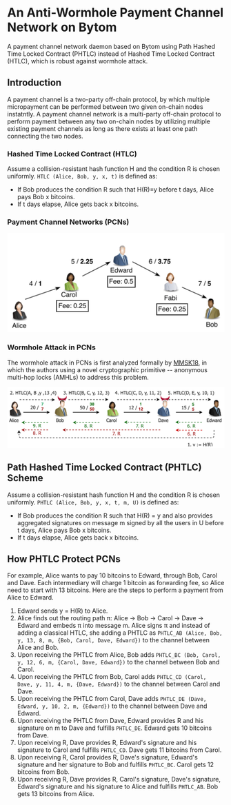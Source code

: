 # An Anti-Wormhole Payment Channel Network on Bytom

A payment channel network daemon based on Bytom using Path Hashed Time Locked Contract (PHTLC) instead of Hashed Time Locked Contract (HTLC), which is robust against wormhole attack.

## Introduction

A payment channel is a two-party off-chain protocol, by which multiple micropayment can be performed between two given on-chain nodes instatntly. A payment channel network is a multi-party off-chain protocol to perform payment between any two on-chain nodes by utilizing multiple existing payment channels as long as there exists at least one path connecting the two nodes.

### Hashed Time Locked Contract (HTLC)

Assume a collision-resistant hash function H and the condition R is chosen uniformly.
`HTLC (Alice, Bob, y, x, t)` is defined as:
- If Bob produces the condition R such that H(R)=y before t days, Alice pays Bob x bitcoins.
- If t days elapse, Alice gets back x bitcoins.

### Payment Channel Networks (PCNs)

![](images/pcn.jpg)

### Wormhole Attack in PCNs

The wormhole attack in PCNs is first analyzed formally by [MMSK18](https://eprint.iacr.org/2018/472.pdf), in which the authors using a novel cryptographic primitive -- anonymous multi-hop locks (AMHLs) to address this problem.

![](images/wormhole_attack.png)

## Path Hashed Time Locked Contract (PHTLC) Scheme

Assume a collision-resistant hash function H and the condition R is chosen uniformly.
`PHTLC (Alice, Bob, y, x, t, m, U)` is defined as:

- If Bob produces the condition R such that H(R) = y and also provides aggregated signatures on message m signed by all the users in U before t days, Alice pays Bob x bitcoins.
- If t days elapse, Alice gets back x bitcoins.

## How PHTLC Protect PCNs

For example, Alice wants to pay 10 bitcoins to Edward, through Bob, Carol and Dave. Each intermediary will charge 1 bitcoin as forwarding fee, so Alice need to start with 13 bitcoins. Here are the steps to perform a payment from Alice to Edward.

1. Edward sends y = H(R) to Alice.
2. Alice finds out the routing path π: Alice -> Bob -> Carol -> Dave -> Edward and embeds π into message m. Alice signs π and instead of adding a classical HTLC, she adding a PHTLC as `PHTLC_AB (Alice, Bob, y, 13, 8, m, {Bob, Carol, Dave, Edward})` to the channel between Alice and Bob.
3. Upon receiving the PHTLC from Alice, Bob adds `PHTLC_BC (Bob, Carol, y, 12, 6, m, {Carol, Dave, Edward})` to the channel between Bob and Carol.
4. Upon receiving the PHTLC from Bob, Carol adds `PHTLC_CD (Carol, Dave, y, 11, 4, m, {Dave, Edward})` to the channel between Carol and Dave.
5. Upon receiving the PHTLC from Carol, Dave adds `PHTLC_DE (Dave, Edward, y, 10, 2, m, {Edward})` to the channel between Dave and Edward.
6. Upon receiving the PHTLC from Dave, Edward provides R and his signature on m to Dave and fulfills `PHTLC_DE`. Edward gets 10 bitcoins from Dave.
7. Upon receiving R, Dave provides R, Edward's signature and his signature to Carol and fulfills `PHTLC_CD`. Dave gets 11 bitcoins from Carol.
8. Upon receiving R, Carol provides R, Dave's signature, Edward's signature and her signature to Bob and fulfills `PHTLC_BC`. Carol gets 12 bitcoins from Bob.
9. Upon receiving R, Dave provides R, Carol's signature, Dave's signature, Edward's signature and his signature to Alice and fulfills `PHTLC_AB`. Bob gets 13 bitcoins from Alice.
